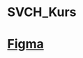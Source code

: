 # SVCH_Kurs
# [Figma](https://www.figma.com/design/BfUTpLpwD98V9mxG8WR0rg/Autosport?node-id=0-1&p=f&t=Q1RrIRafPcCPqnqq-0)
